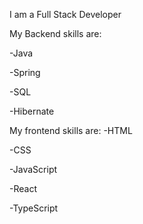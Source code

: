 I am a Full Stack Developer

My Backend skills are:

-Java

-Spring

-SQL

-Hibernate



My frontend skills are:
-HTML

-CSS

-JavaScript

-React

-TypeScript 
